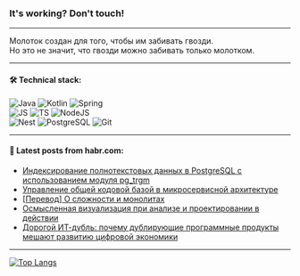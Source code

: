 ### It's working? Don't touch!

---
Молоток создан для того, чтобы им забивать гвозди. <br>
Но это не значит, что гвозди можно забивать только молотком.

---

#### 🛠️ Technical stack:

![Java](https://img.shields.io/badge/Java-informational?logo=Oracle&style=flat&logoColor=white&color=FF4500)
![Kotlin](https://img.shields.io/badge/Kotlin-informational?logo=Kotlin&style=flat&logoColor=white&color=774D97)
![Spring](https://img.shields.io/badge/SpringBoot-informational?logo=SpringBoot&style=flat&logoColor=white&color=6DB33F) <br>
![JS](https://img.shields.io/badge/JS-informational?logo=javaScript&style=flat&logoColor=black&color=F7Df1E)
![TS](https://img.shields.io/badge/TypeScript-informational?logo=typeScript&style=flat&logoColor=black&color=0667A8)
![NodeJS](https://img.shields.io/badge/NodeJS-informational?logo=node.js&style=flat&logoColor=white&color=70A760) <br>
![Nest](https://img.shields.io/badge/NestJS-informational?logo=NestJS&style=flat&logoColor=white&color=E0234E)
![PostgreSQL](https://img.shields.io/badge/PostgreSQL-informational?logo=PostgreSQL&style=flat&logoColor=white&color=DAA520)
![Git](https://img.shields.io/badge/Git-informational?logo=git&style=flat&logoColor=white&color=778899)

___

#### 💬 Latest posts from habr.com:

<!-- BLOG-POST-LIST:START -->
- [Индексирование полнотекстовых данных в PostgreSQL с использованием модуля pg_trgm](https://habr.com/ru/companies/otus/articles/770674/?utm_source=habrahabr&utm_medium=rss&utm_campaign=770674)
- [Управление общей кодовой базой в микросервисной архитектуре](https://habr.com/ru/articles/769338/?utm_source=habrahabr&utm_medium=rss&utm_campaign=769338)
- [[Перевод] О сложности и монолитах](https://habr.com/ru/companies/ruvds/articles/770262/?utm_source=habrahabr&utm_medium=rss&utm_campaign=770262)
- [Осмысленная визуализация при анализе и проектировании в действии](https://habr.com/ru/articles/770756/?utm_source=habrahabr&utm_medium=rss&utm_campaign=770756)
- [Дорогой ИТ-дубль: почему дублирующие программные продукты мешают развитию цифровой экономики](https://habr.com/ru/articles/770742/?utm_source=habrahabr&utm_medium=rss&utm_campaign=770742)
<!-- BLOG-POST-LIST:END -->

---
[![Top Langs](https://github-readme-stats-git-master-advtsetting-gmailcom.vercel.app/api/top-langs/?username=zloylis&langs_count=10&hide_title=false&title_color=e6edf3&size_weight=0.5&count_weight=0.5&layout=compact&hide_border=true&theme=dracula)](https://github.com/zloylis)

<!-- ![GitHub stats](https://github-readme-stats-git-master-advtsetting-gmailcom.vercel.app/api?username=zloylis&show_icons=true&hide_border=true&theme=dracula&hide_title=true&include_all_commits=true&count_private=true&hide=contribs&hide_rank=true) -->
